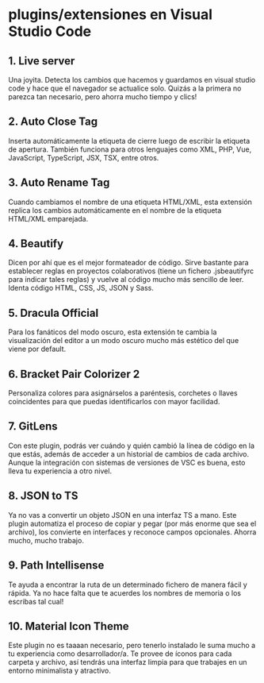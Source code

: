 # plugins/extensiones en Visual Studio Code

## 1. **Live server**<br>
Una joyita. Detecta los cambios que hacemos y guardamos en visual studio code y hace que el navegador se actualice solo. Quizás a la primera no parezca tan necesario, pero ahorra mucho tiempo y clics!

## 2. **Auto Close Tag**<br>
Inserta automáticamente la etiqueta de cierre luego de escribir la etiqueta de apertura. También funciona para  otros lenguajes como XML, PHP, Vue, JavaScript, TypeScript, JSX, TSX, entre otros.

## 3. **Auto Rename Tag**<br>
Cuando cambiamos el nombre de una etiqueta HTML/XML, esta extensión replica los cambios automáticamente en el nombre de la etiqueta HTML/XML emparejada.

## 4. **Beautify**<br>
Dicen por ahí que es el mejor formateador de código. Sirve bastante para establecer reglas en proyectos colaborativos (tiene un fichero .jsbeautifyrc para indicar tales reglas) y vuelve al código mucho más sencillo de leer. Identa código HTML, CSS, JS, JSON y Sass.

## 5. **Dracula Official**<br>
Para los fanáticos del modo oscuro, esta extensión te cambia la visualización del editor a un modo oscuro mucho más estético del que viene por default.

## 6. **Bracket Pair Colorizer 2**<br>
Personaliza colores para asignárselos a paréntesis, corchetes o llaves coincidentes para que puedas identificarlos con mayor facilidad.

## 7. **GitLens**<br>
Con este plugin, podrás ver cuándo y quién cambió la línea de código en la que estás, además de acceder a un historial de cambios de cada archivo. Aunque la integración con sistemas de versiones de VSC es buena, esto lleva tu experiencia a otro nivel. 

## 8. **JSON to TS**<br>
Ya no vas a convertir un objeto JSON en una interfaz TS a mano. Este plugin automatiza el proceso de copiar y pegar (por más enorme que sea el archivo), los convierte en interfaces y reconoce campos opcionales. Ahorra mucho, mucho trabajo.

## 9. **Path Intellisense**<br>
Te ayuda a encontrar la ruta de un determinado fichero de manera fácil y rápida. Ya no hace falta que te acuerdes los nombres de memoria o los escribas tal cual! 

## 10. **Material Icon Theme**<br>
Este plugin no es taaaan necesario, pero tenerlo instalado le suma mucho a tu experiencia como desarrollador/a. Te provee de íconos para cada carpeta y archivo, así tendrás una interfaz limpia para que trabajes en un entorno minimalista y atractivo.
